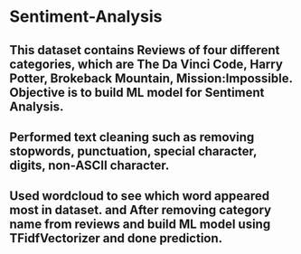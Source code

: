 # Sentiment-Analysis

## This dataset contains Reviews of four different categories, which are The Da Vinci Code, Harry Potter, Brokeback Mountain, Mission:Impossible. Objective is to build ML model for Sentiment Analysis.
## Performed text cleaning such as removing stopwords, punctuation, special character, digits, non-ASCII character.
## Used wordcloud to see which word appeared most in dataset. and After removing category name from reviews and build ML model using TFidfVectorizer and done prediction.
